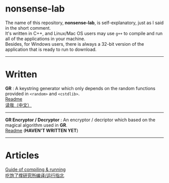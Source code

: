 # nonsense-lab
The name of this repository, **nonsense-lab**, is self-explanatory, just as I said in the short comment.
<br>
It's written in C++, and Linux/Mac OS users may use `g++` to compile and run all of the applications in your machine.
<br>
Besides, for Windows users, there is always a 32-bit version of the application that is ready to run to download.
****
# Written
**GR** : A keystring generator which only depends on the random functions provided in `<random>` and `<cstdlib>`.
<br>
[Readme](https://github.com/k612created/nonsense-lab/blob/master/gr/README.md)
<br>
[读我（中文）](https://github.com/k612created/nonsense-lab/blob/master/gr/README_zh.md)
****
**GR Encryptor / Decryptor** : An encryptor / decriptor which based on the magical algorithm used in **GR**.
<br>
[Readme](https://github.com/k612created/nonsense-lab/blob/master/gr-encdecrypt/README.md)
(**HAVEN'T WRITTEN YET**)
****
# Articles
[Guide of compiling & running](https://github.com/k612created/nonsense-lab/blob/master/compile_run_guide.md)
<br>
[吃饱了撑研究所编译/运行指北](https://github.com/k612created/nonsense-lab/blob/master/compile_run_guide_zh.md)
